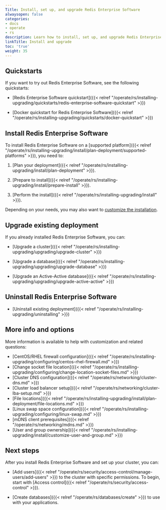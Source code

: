 ```yaml
---
Title: Install, set up, and upgrade Redis Enterprise Software
alwaysopen: false
categories:
- docs
- operate
- rs
description: Learn how to install, set up, and upgrade Redis Enterprise Software.
linkTitle: Install and upgrade
toc: 'true'
weight: 35
---
```


## Quickstarts

If you want to try out Redis Enterprise Software, see the following quickstarts:

- [Redis Enterprise Software quickstart]({{< relref "/operate/rs/installing-upgrading/quickstarts/redis-enterprise-software-quickstart" >}})

- [Docker quickstart for Redis Enterprise Software]({{< relref "/operate/rs/installing-upgrading/quickstarts/docker-quickstart" >}})

## Install Redis Enterprise Software

To install Redis Enterprise Software on a [supported platform]({{< relref "/operate/rs/installing-upgrading/install/plan-deployment/supported-platforms" >}}), you need to:

1. [Plan your deployment]({{< relref "/operate/rs/installing-upgrading/install/plan-deployment" >}}).

1. [Prepare to install]({{< relref "/operate/rs/installing-upgrading/install/prepare-install" >}}).

1. [Perform the install]({{< relref "/operate/rs/installing-upgrading/install" >}}).

Depending on your needs, you may also want to [customize the installation](#more-info-and-options).

## Upgrade existing deployment

If you already installed Redis Enterprise Software, you can:

- [Upgrade a cluster]({{< relref "/operate/rs/installing-upgrading/upgrading/upgrade-cluster" >}})

- [Upgrade a database]({{< relref "/operate/rs/installing-upgrading/upgrading/upgrade-database" >}})

- [Upgrade an Active-Active database]({{< relref "/operate/rs/installing-upgrading/upgrading/upgrade-active-active" >}})

## Uninstall Redis Enterprise Software

- [Uninstall existing deployment]({{< relref "/operate/rs/installing-upgrading/uninstalling" >}})

## More info and options

More information is available to help with customization and related questions:

- [CentOS/RHEL firewall configuration]({{< relref "/operate/rs/installing-upgrading/configuring/centos-rhel-firewall.md" >}})
- [Change socket file location]({{< relref "/operate/rs/installing-upgrading/configuring/change-location-socket-files.md" >}})
- [Cluster DNS configuration]({{< relref "/operate/rs/networking/cluster-dns.md" >}})
- [Cluster load balancer setup]({{< relref "/operate/rs/networking/cluster-lba-setup.md" >}})
- [File locations]({{< relref "/operate/rs/installing-upgrading/install/plan-deployment/file-locations.md" >}})
- [Linux swap space configuration]({{< relref "/operate/rs/installing-upgrading/configuring/linux-swap.md" >}})
- [mDNS client prerequisites]({{< relref "/operate/rs/networking/mdns.md" >}})
- [User and group ownership]({{< relref "/operate/rs/installing-upgrading/install/customize-user-and-group.md" >}})

## Next steps

After you install Redis Enterprise Software and set up your cluster, you can:

- [Add users]({{< relref "/operate/rs/security/access-control/manage-users/add-users" >}}) to the cluster with specific permissions.  To begin, start with [Access control]({{< relref "/operate/rs/security/access-control" >}}).

- [Create databases]({{< relref "/operate/rs/databases/create" >}}) to use with your applications.

